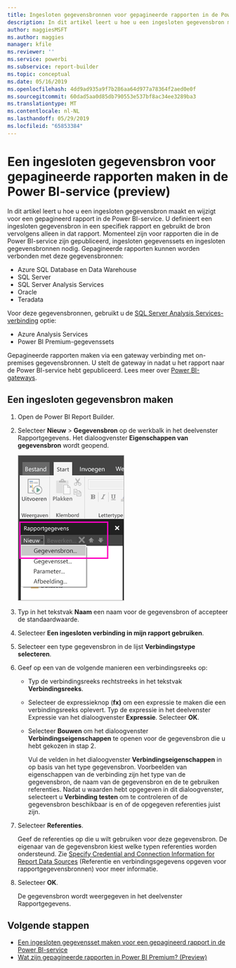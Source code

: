 ```yaml
---
title: Ingesloten gegevensbronnen voor gepagineerde rapporten in de Power BI-service (preview)
description: In dit artikel leert u hoe u een ingesloten gegevensbron maakt en wijzigt in een gepagineerd rapport in de Power BI-service.
author: maggiesMSFT
ms.author: maggies
manager: kfile
ms.reviewer: ''
ms.service: powerbi
ms.subservice: report-builder
ms.topic: conceptual
ms.date: 05/16/2019
ms.openlocfilehash: 4dd9ad935a9f7b286aa64d977a78364f2aed0e0f
ms.sourcegitcommit: 60dad5aa0d85db790553e537bf8ac34ee3289ba3
ms.translationtype: MT
ms.contentlocale: nl-NL
ms.lasthandoff: 05/29/2019
ms.locfileid: "65853384"
---
```

# <a name="create-an-embedded-data-source-for-paginated-reports-in-the-power-bi-service-preview"></a>Een ingesloten gegevensbron voor gepagineerde rapporten maken in de Power BI-service (preview)

In dit artikel leert u hoe u een ingesloten gegevensbron maakt en wijzigt voor een gepagineerd rapport in de Power BI-service. U definieert een ingesloten gegevensbron in een specifiek rapport en gebruikt de bron vervolgens alleen in dat rapport. Momenteel zijn voor rapporten die in de Power BI-service zijn gepubliceerd, ingesloten gegevenssets en ingesloten gegevensbronnen nodig. Gepagineerde rapporten kunnen worden verbonden met deze gegevensbronnen:

- Azure SQL Database en Data Warehouse
- SQL Server
- SQL Server Analysis Services
- Oracle 
- Teradata 

Voor deze gegevensbronnen, gebruikt u de [SQL Server Analysis Services-verbinding](service-premium-connect-tools.md) optie:

- Azure Analysis Services
- Power BI Premium-gegevenssets

Gepagineerde rapporten maken via een gateway verbinding met on-premises gegevensbronnen. U stelt de gateway in nadat u het rapport naar de Power BI-service hebt gepubliceerd. Lees meer over [Power BI-gateways](service-gateway-getting-started.md). 

## <a name="create-an-embedded-data-source"></a>Een ingesloten gegevensbron maken
  
1. Open de Power BI Report Builder.

1. Selecteer **Nieuw** > **Gegevensbron** op de werkbalk in het deelvenster Rapportgegevens. Het dialoogvenster **Eigenschappen van gegevensbron** wordt geopend.

    ![Nieuwe gegevensbron](media/paginated-reports-embedded-data-source/power-bi-paginated-new-data-source.png)
  
2.  Typ in het tekstvak **Naam** een naam voor de gegevensbron of accepteer de standaardwaarde.  
  
3.  Selecteer **Een ingesloten verbinding in mijn rapport gebruiken**.  
  
1.  Selecteer een type gegevensbron in de lijst **Verbindingstype selecteren**. 

1.  Geef op een van de volgende manieren een verbindingsreeks op:  
  
    -   Typ de verbindingsreeks rechtstreeks in het tekstvak **Verbindingsreeks**. 
  
    -   Selecteer de expressieknop (**fx)** om een expressie te maken die een verbindingsreeks oplevert. Typ de expressie in het deelvenster Expressie van het dialoogvenster **Expressie**. Selecteer **OK**. 
  
    -   Selecteer **Bouwen** om het dialoogvenster **Verbindingseigenschappen** te openen voor de gegevensbron die u hebt gekozen in stap 2.  
  
        Vul de velden in het dialoogvenster **Verbindingseigenschappen** in op basis van het type gegevensbron. Voorbeelden van eigenschappen van de verbinding zijn het type van de gegevensbron, de naam van de gegevensbron en de te gebruiken referenties. Nadat u waarden hebt opgegeven in dit dialoogvenster, selecteert u **Verbinding testen** om te controleren of de gegevensbron beschikbaar is en of de opgegeven referenties juist zijn.  
  
4.  Selecteer **Referenties**.  
  
     Geef de referenties op die u wilt gebruiken voor deze gegevensbron. De eigenaar van de gegevensbron kiest welke typen referenties worden ondersteund. Zie [Specify Credential and Connection Information for Report Data Sources](https://docs.microsoft.com/sql/reporting-services/report-data/specify-credential-and-connection-information-for-report-data-sources) (Referentie en verbindingsgegevens opgeven voor rapportgegevensbronnen) voor meer informatie.
  
5.  Selecteer **OK**.  
  
     De gegevensbron wordt weergegeven in het deelvenster Rapportgegevens.  

## <a name="next-steps"></a>Volgende stappen

- [Een ingesloten gegevensset maken voor een gepagineerd rapport in de Power BI-service](paginated-reports-create-embedded-dataset.md)
- [Wat zijn gepagineerde rapporten in Power BI Premium? (Preview)](paginated-reports-report-builder-power-bi.md)
